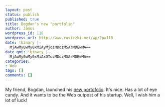 ```yaml
---
layout: post
status: publish
published: true
title: Bogdan's new "portfolio"
author: János
wordpress_id: 118
wordpress_url: http://www.rusiczki.net/wp/?p=118
date: !binary |-
  MjAwMy0wMy0xMiAyMjozMDozMSArMDEwMA==
date_gmt: !binary |-
  MjAwMy0wMy0xMiAxOTozMDozMSArMDEwMA==
categories:
- Web
tags: []
comments: []
---
```

<p>My friend, Bogdan, launched his <a href="http://www.spinform.ro" title="spinform.ro">new portofolio</a>. It's nice. Has a lot of eye candy. And it wants to be the Web outpost of his startup. Well, I wish him a lot of luck!</p>
